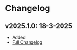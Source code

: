 # Changelog

## v2025.1.0: 18-3-2025
- Added [](./how_to_mude/assignment_repo.md)
- [Full Changelog](https://github.com/TUDelft-MUDE/TUDelft-MUDE.github.io/releases/tag/v2025.1.0)
